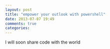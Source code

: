 ```yaml
---
layout: post
title: "empower your outlook with powershell"
date: 2013-07-07 19:49
comments: true
categories: 
---
```



I will soon share code with the world